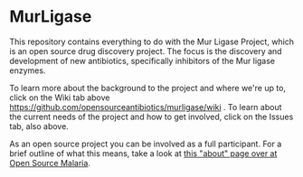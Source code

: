 # MurLigase
This repository contains everything to do with the Mur Ligase Project, which is an open source drug discovery project. The focus is the discovery and development of new antibiotics, specifically inhibitors of the Mur ligase enzymes.  

To learn more about the background to the project and where we're up to, click on the Wiki tab above https://github.com/opensourceantibiotics/murligase/wiki . To learn about the current needs of the project and how to get involved, click on the Issues tab, also above.

As an open source project you can be involved as a full participant. For a brief outline of what this means, take a look at [this "about" page over at Open Source Malaria](https://github.com/OpenSourceMalaria/About-StartHere-FAQ).
